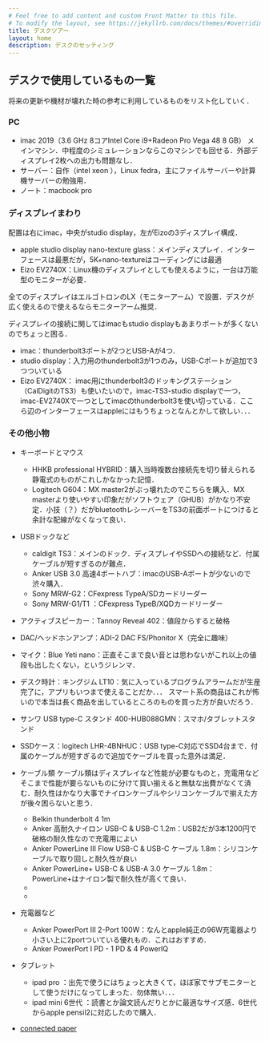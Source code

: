 ```yaml
---
# Feel free to add content and custom Front Matter to this file.
# To modify the layout, see https://jekyllrb.com/docs/themes/#overriding-theme-defaults
title: デスクツアー
layout: home
description: デスクのセッティング
---
```



## デスクで使用しているもの一覧

将来の更新や機材が壊れた時の参考に利用しているものをリスト化していく．


### PC

- imac 2019（3.6 GHz 8コアIntel Core i9+Radeon Pro Vega 48 8 GB）
  メインマシン．中程度のシミュレーションならこのマシンでも回せる．外部ディスプレイ2枚への出力も問題なし．
- サーバー：自作（intel xeon ），Linux fedra，主にファイルサーバーや計算機サーバーの勉強用．
- ノート：macbook pro 


### ディスプレイまわり

配置は右にimac，中央がstudio display，左がEizoの3ディスプレイ構成．

- apple studio display nano-texture glass：メインディスプレイ．インターフェースは最悪だが，5K+nano-textureはコーディングには最適
- Eizo EV2740X：Linux機のディスプレイとしても使えるように，一台は万能型のモニターが必要．

全てのディスプレイはエルゴトロンのLX（モニターアーム）で設置．デスクが広く使えるので使えるならモニターアーム推奨．

ディスプレイの接続に関してはimacもstudio displayもあまりポートが多くないのでちょっと困る．
- imac：thunderbolt3ポートが2つとUSB-Aが4つ．
- studio display：入力用のthunderbolt3が1つのみ，USB-Cポートが追加で3つついている
- Eizo EV2740X：
imac用にthunderbolt3のドッキングステーション（CalDigitのTS3）も使いたいので，imac-TS3-studio displayで一つ，imac-EV2740Xで一つとしてimacのthunderbolt3を使い切っている．ここら辺のインターフェースはappleにはもうちょっとなんとかして欲しい．．．


### その他小物

- キーボードとマウス
  - HHKB professional HYBRID：購入当時複数台接続先を切り替えられる静電式のものがこれしかなかった記憶．
  - Logitech G604：MX master2がぶっ壊れたのでこちらを購入．MX masterより使いやすい印象だがソフトウェア（GHUB）がかなり不安定．小技（？）だがbluetoothレシーバーをTS3の前面ポートにつけると余計な配線がなくなって良い．
- USBドックなど
  - caldigit TS3：メインのドック．ディスプレイやSSDへの接続など．付属ケーブルが短すぎるのが難点．
  - Anker USB 3.0 高速4ポートハブ：imacのUSB-Aポートが少ないので渋々購入．
  - Sony MRW-G2：CFexpress TypeA/SDカードリーダー
  - Sony MRW-G1/T1 ：CFexpress TypeB/XQDカードリーダー
- アクティブスピーカー：Tannoy Reveal 402：値段からすると破格
- DAC/ヘッドホンアンプ：ADI-2 DAC FS/Phonitor X（完全に趣味）
- マイク：Blue Yeti nano：正直そこまで良い音とは思わないがこれ以上の値段も出したくない，というジレンマ．
- デスク時計：キングジム LT10：気に入っているプログラムアラームだが生産完了に，アプリもいつまで使えることだか．．． スマート系の商品はこれが怖いので本当は長く商品を出しているところのものを買った方が良いだろう．
- サンワ USB type-C スタンド 400-HUB088GMN：スマホ/タブレットスタンド
- SSDケース：logitech LHR-4BNHUC：USB type-C対応でSSD4台まで．付属のケーブルが短すぎるので追加でケーブルを買った意外は満足．
- ケーブル類
  ケーブル類はディスプレイなど性能が必要なものと，充電用などそこまで性能が要らないものに分けて買い揃えると無駄な出費がなくて済む．耐久性はかなり大事でナイロンケーブルやシリコンケーブルで揃えた方が後々困らないと思う．
  - Belkin thunderbolt 4 1m
  - Anker 高耐久ナイロン USB-C & USB-C 1.2m：USB2だが3本1200円で破格の耐久性なので充電用によい
  - Anker PowerLine III Flow USB-C & USB-C ケーブル 1.8m：シリコンケーブルで取り回しと耐久性が良い
  - Anker PowerLine+ USB-C & USB-A 3.0 ケーブル 1.8m：PowerLine+はナイロン製で耐久性が高くて良い．
  - 
  - 
  
- 充電器など
  - Anker PowerPort III 2-Port 100W：なんとapple純正の96W充電器より小さい上に2portついている優れもの．これはおすすめ．
  - Anker PowerPort I PD - 1 PD & 4 PowerIQ

- タブレット
  - ipad pro ：出先で使うにはちょっと大きくて，ほぼ家でサブモニターとして使うだけになってしまった．勿体無い．．．
  - ipad mini 6世代 ：読書とか論文読んだりとかに最適なサイズ感．6世代からapple pensil2に対応したので購入．






- [connected paper](https://www.connectedpapers.com/)
<!--
https://note.com/sangmin/n/n92321e835bc2
-->
